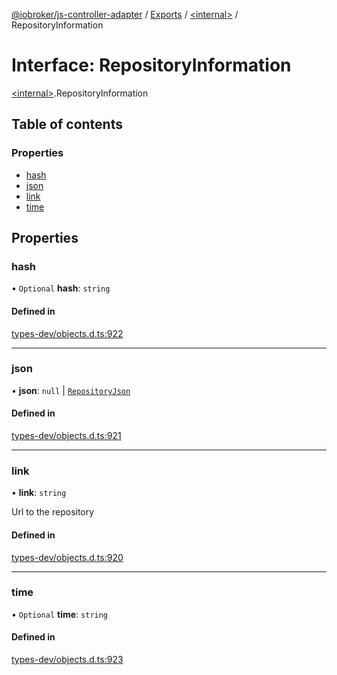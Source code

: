 [@iobroker/js-controller-adapter](../README.md) / [Exports](../modules.md) / [\<internal\>](../modules/internal_.md) / RepositoryInformation

# Interface: RepositoryInformation

[\<internal\>](../modules/internal_.md).RepositoryInformation

## Table of contents

### Properties

- [hash](internal_.RepositoryInformation.md#hash)
- [json](internal_.RepositoryInformation.md#json)
- [link](internal_.RepositoryInformation.md#link)
- [time](internal_.RepositoryInformation.md#time)

## Properties

### hash

• `Optional` **hash**: `string`

#### Defined in

[types-dev/objects.d.ts:922](https://github.com/ioBroker/ioBroker.js-controller/blob/b50c5197/packages/types-dev/objects.d.ts#L922)

___

### json

• **json**: ``null`` \| [`RepositoryJson`](internal_.RepositoryJson.md)

#### Defined in

[types-dev/objects.d.ts:921](https://github.com/ioBroker/ioBroker.js-controller/blob/b50c5197/packages/types-dev/objects.d.ts#L921)

___

### link

• **link**: `string`

Url to the repository

#### Defined in

[types-dev/objects.d.ts:920](https://github.com/ioBroker/ioBroker.js-controller/blob/b50c5197/packages/types-dev/objects.d.ts#L920)

___

### time

• `Optional` **time**: `string`

#### Defined in

[types-dev/objects.d.ts:923](https://github.com/ioBroker/ioBroker.js-controller/blob/b50c5197/packages/types-dev/objects.d.ts#L923)

